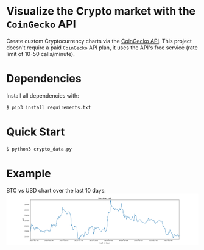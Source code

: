 # Visualize the Crypto market with the `CoinGecko` API
Create custom Cryptocurrency charts via the [CoinGecko API](https://www.coingecko.com/en/api/documentation). This project doesn't require a paid `CoinGecko` API plan, it uses the API's free service (rate limit of 10-50 calls/minute).

# Dependencies
Install all dependencies with:
```bash
$ pip3 install requirements.txt
```

# Quick Start
``` bash 
$ python3 crypto_data.py   
```
# Example
BTC vs USD chart over the last 10 days:
![BTC vs USD chart](charts/btc_vs_usd.png)
